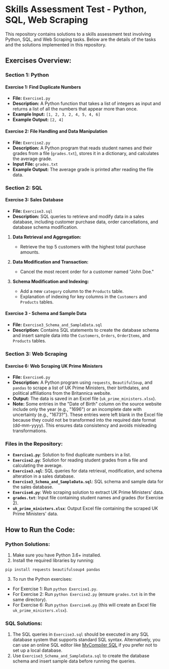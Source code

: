 # Skills Assessment Test - Python, SQL, Web Scraping

This repository contains solutions to a skills assessment test involving Python, SQL, and Web Scraping tasks. Below are the details of the tasks and the solutions implemented in this repository.

## Exercises Overview:

### Section 1: Python

#### Exercise 1: Find Duplicate Numbers
- **File:** `Exercise1.py`
- **Description:** A Python function that takes a list of integers as input and returns a list of all the numbers that appear more than once.
- **Example Input:** `[1, 2, 3, 2, 4, 5, 4, 6]`
- **Example Output:** `[2, 4]`

#### Exercise 2: File Handling and Data Manipulation
- **File:** `Exercise2.py`
- **Description:** A Python program that reads student names and their grades from a file (`grades.txt`), stores it in a dictionary, and calculates the average grade.
- **Input File:** `grades.txt`
- **Example Output:** The average grade is printed after reading the file data.

### Section 2: SQL

#### Exercise 3: Sales Database
- **File:** `Exercise3.sql`
- **Description:** SQL queries to retrieve and modify data in a sales database, including customer purchase data, order cancellations, and database schema modification.

1. **Data Retrieval and Aggregation:**
   - Retrieve the top 5 customers with the highest total purchase amounts.
   
2. **Data Modification and Transaction:**
   - Cancel the most recent order for a customer named "John Doe."

3. **Schema Modification and Indexing:**
   - Add a new `category` column to the `Products` table.
   - Explanation of indexing for key columns in the `Customers` and `Products` tables.

#### Exercise 3 - Schema and Sample Data
- **File:** `Exercise3_Schema_and_SampleData.sql`
- **Description:** Contains SQL statements to create the database schema and insert sample data into the `Customers`, `Orders`, `OrderItems`, and `Products` tables.

### Section 3: Web Scraping

#### Exercise 6: Web Scraping UK Prime Ministers
- **File:** `Exercise6.py`
- **Description:** A Python program using `requests`, `BeautifulSoup`, and `pandas` to scrape a list of UK Prime Ministers, their birthdates, and political affiliations from the Britannica website.
- **Output:** The data is saved in an Excel file (`uk_prime_ministers.xlsx`). 
- **Note:** Some entries in the "Date of Birth" column on the source website include only the year (e.g., "1696") or an incomplete date with uncertainty (e.g., "1673?"). These entries were left blank in the Excel file because they could not be transformed into the required date format (dd-mm-yyyy). This ensures data consistency and avoids misleading transformations.

### Files in the Repository:
- **`Exercise1.py`**: Solution to find duplicate numbers in a list.
- **`Exercise2.py`**: Solution for reading student grades from a file and calculating the average.
- **`Exercise3.sql`**: SQL queries for data retrieval, modification, and schema alteration in a sales database.
- **`Exercise3_Schema_and_SampleData.sql`**: SQL schema and sample data for the sales database.
- **`Exercise6.py`**: Web scraping solution to extract UK Prime Ministers' data.
- **`grades.txt`**: Input file containing student names and grades (for Exercise 2).
- **`uk_prime_ministers.xlsx`**: Output Excel file containing the scraped UK Prime Ministers' data.

## How to Run the Code:

### Python Solutions:
1. Make sure you have Python 3.6+ installed.
2. Install the required libraries by running: 
```
pip install requests beautifulsoup4 pandas
``` 
3. To run the Python exercises:
- For Exercise 1: Run `python Exercise1.py`.
- For Exercise 2: Run `python Exercise2.py` (ensure `grades.txt` is in the same directory).
- For Exercise 6: Run `python Exercise6.py` (this will create an Excel file `uk_prime_ministers.xlsx`).

### SQL Solutions:
1. The SQL queries in `Exercise3.sql` should be executed in any SQL database system that supports standard SQL syntax. Alternatively, you can use an online SQL editor like [MyCompiler SQL](https://www.mycompiler.io/new/sql) if you prefer not to set up a local database.
2. Use `Exercise3_Schema_and_SampleData.sql` to create the database schema and insert sample data before running the queries.